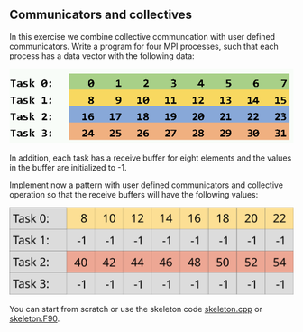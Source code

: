 ## Communicators and collectives

In this exercise we combine collective communcation with user defined
communicators. Write a program for four MPI processes, such that each
process has a data vector with the following data:

![](img/sendbuffer.png)

In addition, each task has a receive buffer for eight elements and the
values in the buffer are initialized to -1.

Implement now a pattern with user defined communicators and collective
operation so that the receive buffers will have the following values:

![](img/comm-split-reduce.svg)

You can start from scratch or use the skeleton code
[skeleton.cpp](skeleton.cpp) or [skeleton.F90](skeleton.F90).

